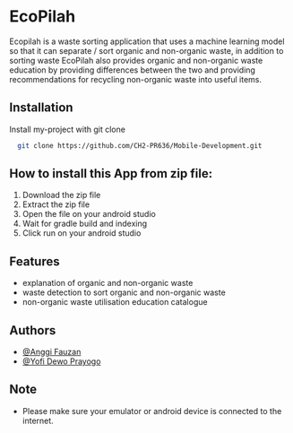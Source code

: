 
# EcoPilah

Ecopilah is a waste sorting application that uses a machine learning model so that it can separate / sort organic and non-organic waste, in addition to sorting waste EcoPilah also provides organic and non-organic waste education by providing differences between the two and providing recommendations for recycling non-organic waste into useful items.
## Installation 

Install my-project with git clone

```bash
  git clone https://github.com/CH2-PR636/Mobile-Development.git
```
    
## How to install this App from zip file:
1. Download the zip file 
2. Extract the zip file
3. Open the file on your android studio
4. Wait for gradle build and indexing
5. Click run on your android studio
## Features

- explanation of organic and non-organic waste
- waste detection to sort organic and non-organic waste
- non-organic waste utilisation education catalogue

## Authors

- [@Anggi Fauzan]((https://github.com/kutucoding))
- [@Yofi Dewo Prayogo](https://github.com/yofidewo4)
## Note
* Please make sure your emulator or android device is connected to the internet.
